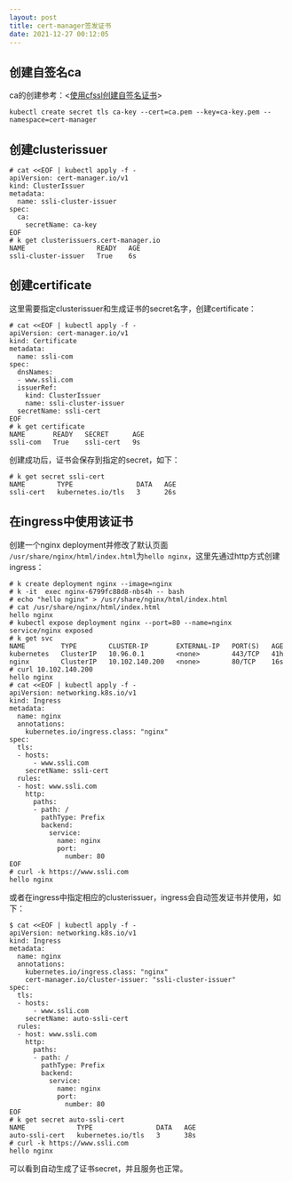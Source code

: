 ```yaml
---
layout: post
title: cert-manager签发证书
date: 2021-12-27 00:12:05
---
```


## 创建自签名ca

ca的创建参考：<[使用cfssl创建自签名证书](http://reborncodinglife.com/2021/12/26/create-ca-via-cfssl/)>

```
kubectl create secret tls ca-key --cert=ca.pem --key=ca-key.pem --namespace=cert-manager
```

## 创建clusterissuer

```
# cat <<EOF | kubectl apply -f -
apiVersion: cert-manager.io/v1
kind: ClusterIssuer
metadata:
  name: ssli-cluster-issuer
spec:
  ca:
    secretName: ca-key
EOF
# k get clusterissuers.cert-manager.io
NAME                  READY   AGE
ssli-cluster-issuer   True    6s
```

## 创建certificate

这里需要指定clusterissuer和生成证书的secret名字，创建certificate：

```
# cat <<EOF | kubectl apply -f -
apiVersion: cert-manager.io/v1
kind: Certificate
metadata:
  name: ssli-com
spec:
  dnsNames:
  - www.ssli.com
  issuerRef:
    kind: ClusterIssuer
    name: ssli-cluster-issuer
  secretName: ssli-cert
EOF
# k get certificate
NAME       READY   SECRET      AGE
ssli-com   True    ssli-cert   9s
```

创建成功后，证书会保存到指定的secret，如下：

```
# k get secret ssli-cert
NAME        TYPE                DATA   AGE
ssli-cert   kubernetes.io/tls   3      26s
```

## 在ingress中使用该证书

创建一个nginx deployment并修改了默认页面 `/usr/share/nginx/html/index.html`为`hello nginx`，这里先通过http方式创建ingress：

```
# k create deployment nginx --image=nginx
# k -it  exec nginx-6799fc88d8-nbs4h -- bash
# echo "hello nginx" > /usr/share/nginx/html/index.html
# cat /usr/share/nginx/html/index.html
hello nginx
# kubectl expose deployment nginx --port=80 --name=nginx
service/nginx exposed
# k get svc
NAME         TYPE        CLUSTER-IP       EXTERNAL-IP   PORT(S)   AGE
kubernetes   ClusterIP   10.96.0.1        <none>        443/TCP   41h
nginx        ClusterIP   10.102.140.200   <none>        80/TCP    16s
# curl 10.102.140.200
hello nginx
# cat <<EOF | kubectl apply -f -
apiVersion: networking.k8s.io/v1
kind: Ingress
metadata:
  name: nginx
  annotations:
    kubernetes.io/ingress.class: "nginx"
spec:
  tls:
  - hosts:
      - www.ssli.com
    secretName: ssli-cert
  rules:
  - host: www.ssli.com
    http:
      paths:
      - path: /
        pathType: Prefix
        backend:
          service:
            name: nginx
            port:
              number: 80
EOF
# curl -k https://www.ssli.com
hello nginx
```

或者在ingress中指定相应的clusterissuer，ingress会自动签发证书并使用，如下：

```
$ cat <<EOF | kubectl apply -f -
apiVersion: networking.k8s.io/v1
kind: Ingress
metadata:
  name: nginx
  annotations:
    kubernetes.io/ingress.class: "nginx"
    cert-manager.io/cluster-issuer: "ssli-cluster-issuer"
spec:
  tls:
  - hosts:
      - www.ssli.com
    secretName: auto-ssli-cert
  rules:
  - host: www.ssli.com
    http:
      paths:
      - path: /
        pathType: Prefix
        backend:
          service:
            name: nginx
            port:
              number: 80
EOF
# k get secret auto-ssli-cert
NAME             TYPE                DATA   AGE
auto-ssli-cert   kubernetes.io/tls   3      38s
# curl -k https://www.ssli.com
hello nginx
```

可以看到自动生成了证书secret，并且服务也正常。
